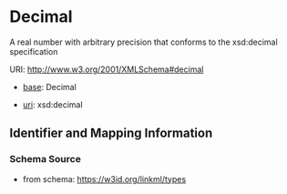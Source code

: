 # Decimal

A real number with arbitrary precision that conforms to the xsd:decimal specification

URI: http://www.w3.org/2001/XMLSchema#decimal

* [base](https://w3id.org/linkml/base): Decimal

* [uri](https://w3id.org/linkml/uri): xsd:decimal






## Identifier and Mapping Information







### Schema Source


* from schema: https://w3id.org/linkml/types



